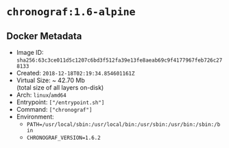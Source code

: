 # `chronograf:1.6-alpine`

## Docker Metadata

- Image ID: `sha256:63c3ce011d5c1207c6bd3f512fa39e13fe8aeab69c9f4177967feb726c278133`
- Created: `2018-12-18T02:19:34.854601161Z`
- Virtual Size: ~ 42.70 Mb  
  (total size of all layers on-disk)
- Arch: `linux`/`amd64`
- Entrypoint: `["/entrypoint.sh"]`
- Command: `["chronograf"]`
- Environment:
  - `PATH=/usr/local/sbin:/usr/local/bin:/usr/sbin:/usr/bin:/sbin:/bin`
  - `CHRONOGRAF_VERSION=1.6.2`
